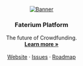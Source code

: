 <p align="center">
  <a href="https://github.com/faterium/faterium">
    <img src="https://user-images.githubusercontent.com/24860875/236934361-cb971dc5-c4c2-435a-9d83-ecb01bace8f4.png" alt="Banner">
  </a>

  <h3 align="center">Faterium Platform</h3>

  <p align="center">
    The future of Crowdfunding.
    <br />
    <a href="https://faterium.com"><strong>Learn more »</strong></a>
    <br />
    <br />
    <a href="https://faterium.com">Website</a>
    ·
    <a href="https://github.com/faterium/faterium/issues">Issues</a>
    ·
    <a href="https://github.com/faterium/faterium/milestones">Roadmap</a>
  </p>
</p>
